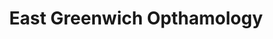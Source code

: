 ---
title: "East Greenwich Opthamology"
url: /east-greenwich/east-greenwich-opthamology/
shop: Optiker
---